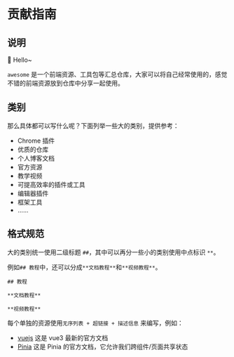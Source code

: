 # 贡献指南

## 说明

👋 Hello~

`awesome` 是一个前端资源、工具包等汇总仓库，大家可以将自己经常使用的，感觉不错的前端资源放到仓库中分享一起使用。

## 类别

那么具体都可以写什么呢？下面列举一些大的类别，提供参考：

- Chrome 插件
- 优质的仓库
- 个人博客文档
- 官方资源
- 教学视频
- 可提高效率的插件或工具
- 编辑器插件
- 框架工具
- ......

## 格式规范

大的类别统一使用二级标题 `##`，其中可以再分一些小的类别使用中点标识 `**`。

例如`## 教程`中，还可以分成`**文档教程**`和`**视频教程**`。

```
## 教程

**文档教程**

**视频教程**
```

每个单独的资源使用`无序列表 + 超链接 + 描述信息` 来编写，例如：

- [vuejs](https://staging-cn.vuejs.org/) 这是 vue3 最新的官方文档
- [Pinia](https://pinia.vuejs.org/) 这是 Pinia 的官方文档，它允许我们跨组件/页面共享状态
